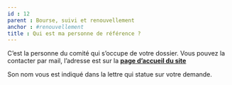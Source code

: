 ```yaml
---
id : 12
parent : Bourse, suivi et renouvellement
anchor : #renouvellement
title : Qui est ma personne de référence ?
---
```

C’est la personne du comité qui s’occupe de votre dossier. Vous pouvez la contacter par mail, l’adresse est sur la [__page d’accueil du site__](https://association-envol.info)

Son nom vous est indiqué dans la lettre qui statue sur votre demande.
